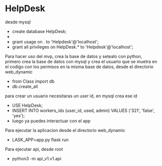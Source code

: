 # HelpDesk

desde mysql
- create database HelpDesk;
- 
- grant usage on *.* to 'Helpdesk'@'localhost';
- grant all privileges on HelpDesk.* to 'Helpdesk'@'localhost';

Para hacer uso del mvp, crea la base de datos y setealo con python, primero crea la base de datos con mysql y crea el usuario que se muetra en el codigo con los permisos en la misma base de datos, desde el directorio web_dynamic
- from Class import db
- db.create_all


para crear un usuario necesitaras un user id, en mysql crea ese id
- USE HelpDesk;
- INSERT INTO workers_ids (user_id, used, admin) VALUES ('321', 'false', 'yes');
- luego ya puedes interactuar con el app


Para ejecutar la aplicacion desde el directorio web_dynamic
- LASK_APP=app.py flask run

Para ejecutar api, desde root
- python3 -m api_v1.v1.api
